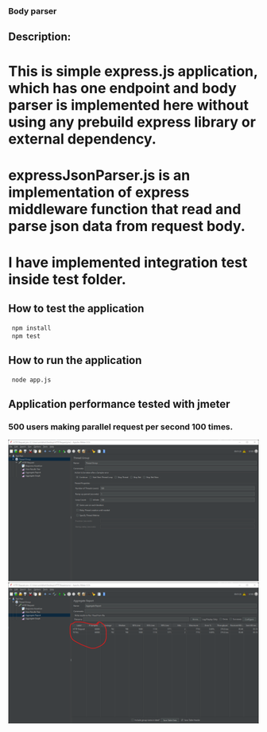 ### Body parser

## Description: 
# This is simple express.js application, which has one endpoint and body parser is implemented here without using any prebuild express library or external dependency.

# expressJsonParser.js is an implementation of express middleware function that read and parse json data from request body.

# I have implemented integration test inside test folder.

## How to test the application
```
 npm install
 npm test
```
## How to run the application
```
 node app.js
```
## Application performance tested with jmeter
### 500 users making parallel request per second 100 times. 
![Jmeter Thread Pool](JmeterThreadPool.png)
![Jmeter Test Report](JmeterTestReport.png)